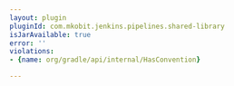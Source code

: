 ```yaml
---
layout: plugin
pluginId: com.mkobit.jenkins.pipelines.shared-library
isJarAvailable: true
error: ''
violations:
- {name: org/gradle/api/internal/HasConvention}

---
```

